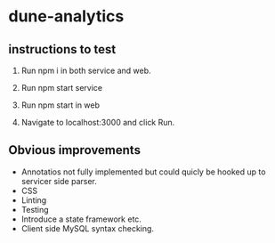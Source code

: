 # dune-analytics

## instructions to test

1) Run npm i in both service and web.

2) Run npm start service

3) Run npm start in web

4) Navigate to localhost:3000 and click Run.

## Obvious improvements

- Annotatios not fully implemented but could quicly be hooked up to servicer side parser.
- CSS
- Linting
- Testing
- Introduce a state framework etc.
- Client side MySQL syntax checking.
